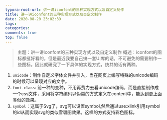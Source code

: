 ```yaml
---
typora-root-url: 讲一讲iconfont的三种实现方式以及自定义制作
title: 讲一讲iconfont的三种实现方式以及自定义制作
date: 2020-08-20 23:02:39
tags:
categories: 
comments: true
top: false
---
```


> 主题：讲一讲iconfont的三种实现方式以及自定义制作
> 概述：iconfont的图标都挺好看的，但是最近我要自己搞一套UI库的话，不可避免的需要制作一些图标，因此就研究了一下具体的实现方式，统共的话有两种。

<!--正文-->
<!--more-->

1. `unicode`：制作自定义字体文件并引入，当在网页上编写特殊的unicode编码的时候可以呈现对应的文字。
2. `font-class`: 前一种的变种，不用再费力去看unicode编码，而是直接制作成一个css文件，采用将字符编码以伪类的方式定义在content中，能达到更上面类似的效果。
3. `symbol`：这属于Svg了，svg可以设置symbol,然后通过use:xlink引用symbol的id从而实现svg的类似雪碧图效果。这样的方式支持彩色图标。

